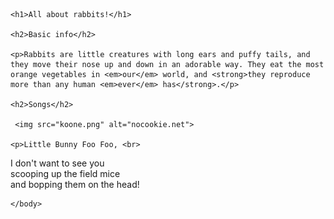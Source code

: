 <!DOCTYPE html>
<html>
    <head>
        <meta charset="utf-8">
        <title>HTML: Lists</title>
    </head>
    <body>

    <h1>All about rabbits!</h1>
    
    <h2>Basic info</h2>
    
    <p>Rabbits are little creatures with long ears and puffy tails, and they move their nose up and down in an adorable way. They eat the most orange vegetables in <em>our</em> world, and <strong>they reproduce more than any human <em>ever</em> has</strong>.</p>
    
    <h2>Songs</h2>
      
     <img src="koone.png" alt="nocookie.net">
    
    <p>Little Bunny Foo Foo, <br>
I don't want to see you <br>
scooping up the field mice <br>
and bopping them on the head!</p>

    </body>
</html>
